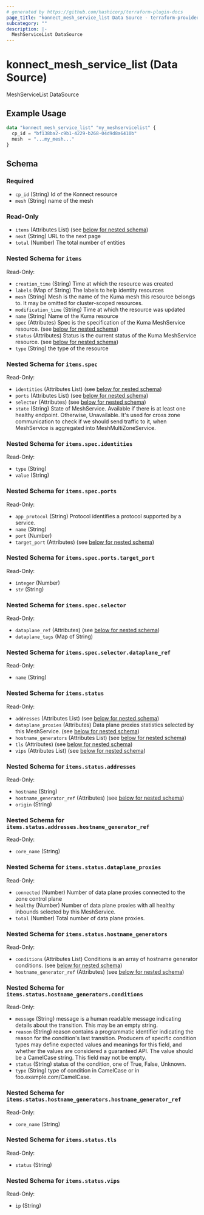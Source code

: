 ```yaml
---
# generated by https://github.com/hashicorp/terraform-plugin-docs
page_title: "konnect_mesh_service_list Data Source - terraform-provider-konnect"
subcategory: ""
description: |-
  MeshServiceList DataSource
---
```


# konnect_mesh_service_list (Data Source)

MeshServiceList DataSource

## Example Usage

```terraform
data "konnect_mesh_service_list" "my_meshservicelist" {
  cp_id = "bf138ba2-c9b1-4229-b268-04d9d8a6410b"
  mesh  = "...my_mesh..."
}
```

<!-- schema generated by tfplugindocs -->
## Schema

### Required

- `cp_id` (String) Id of the Konnect resource
- `mesh` (String) name of the mesh

### Read-Only

- `items` (Attributes List) (see [below for nested schema](#nestedatt--items))
- `next` (String) URL to the next page
- `total` (Number) The total number of entities

<a id="nestedatt--items"></a>
### Nested Schema for `items`

Read-Only:

- `creation_time` (String) Time at which the resource was created
- `labels` (Map of String) The labels to help identity resources
- `mesh` (String) Mesh is the name of the Kuma mesh this resource belongs to. It may be omitted for cluster-scoped resources.
- `modification_time` (String) Time at which the resource was updated
- `name` (String) Name of the Kuma resource
- `spec` (Attributes) Spec is the specification of the Kuma MeshService resource. (see [below for nested schema](#nestedatt--items--spec))
- `status` (Attributes) Status is the current status of the Kuma MeshService resource. (see [below for nested schema](#nestedatt--items--status))
- `type` (String) the type of the resource

<a id="nestedatt--items--spec"></a>
### Nested Schema for `items.spec`

Read-Only:

- `identities` (Attributes List) (see [below for nested schema](#nestedatt--items--spec--identities))
- `ports` (Attributes List) (see [below for nested schema](#nestedatt--items--spec--ports))
- `selector` (Attributes) (see [below for nested schema](#nestedatt--items--spec--selector))
- `state` (String) State of MeshService. Available if there is at least one healthy endpoint. Otherwise, Unavailable.
It's used for cross zone communication to check if we should send traffic to it, when MeshService is aggregated into MeshMultiZoneService.

<a id="nestedatt--items--spec--identities"></a>
### Nested Schema for `items.spec.identities`

Read-Only:

- `type` (String)
- `value` (String)


<a id="nestedatt--items--spec--ports"></a>
### Nested Schema for `items.spec.ports`

Read-Only:

- `app_protocol` (String) Protocol identifies a protocol supported by a service.
- `name` (String)
- `port` (Number)
- `target_port` (Attributes) (see [below for nested schema](#nestedatt--items--spec--ports--target_port))

<a id="nestedatt--items--spec--ports--target_port"></a>
### Nested Schema for `items.spec.ports.target_port`

Read-Only:

- `integer` (Number)
- `str` (String)



<a id="nestedatt--items--spec--selector"></a>
### Nested Schema for `items.spec.selector`

Read-Only:

- `dataplane_ref` (Attributes) (see [below for nested schema](#nestedatt--items--spec--selector--dataplane_ref))
- `dataplane_tags` (Map of String)

<a id="nestedatt--items--spec--selector--dataplane_ref"></a>
### Nested Schema for `items.spec.selector.dataplane_ref`

Read-Only:

- `name` (String)




<a id="nestedatt--items--status"></a>
### Nested Schema for `items.status`

Read-Only:

- `addresses` (Attributes List) (see [below for nested schema](#nestedatt--items--status--addresses))
- `dataplane_proxies` (Attributes) Data plane proxies statistics selected by this MeshService. (see [below for nested schema](#nestedatt--items--status--dataplane_proxies))
- `hostname_generators` (Attributes List) (see [below for nested schema](#nestedatt--items--status--hostname_generators))
- `tls` (Attributes) (see [below for nested schema](#nestedatt--items--status--tls))
- `vips` (Attributes List) (see [below for nested schema](#nestedatt--items--status--vips))

<a id="nestedatt--items--status--addresses"></a>
### Nested Schema for `items.status.addresses`

Read-Only:

- `hostname` (String)
- `hostname_generator_ref` (Attributes) (see [below for nested schema](#nestedatt--items--status--addresses--hostname_generator_ref))
- `origin` (String)

<a id="nestedatt--items--status--addresses--hostname_generator_ref"></a>
### Nested Schema for `items.status.addresses.hostname_generator_ref`

Read-Only:

- `core_name` (String)



<a id="nestedatt--items--status--dataplane_proxies"></a>
### Nested Schema for `items.status.dataplane_proxies`

Read-Only:

- `connected` (Number) Number of data plane proxies connected to the zone control plane
- `healthy` (Number) Number of data plane proxies with all healthy inbounds selected by this MeshService.
- `total` (Number) Total number of data plane proxies.


<a id="nestedatt--items--status--hostname_generators"></a>
### Nested Schema for `items.status.hostname_generators`

Read-Only:

- `conditions` (Attributes List) Conditions is an array of hostname generator conditions. (see [below for nested schema](#nestedatt--items--status--hostname_generators--conditions))
- `hostname_generator_ref` (Attributes) (see [below for nested schema](#nestedatt--items--status--hostname_generators--hostname_generator_ref))

<a id="nestedatt--items--status--hostname_generators--conditions"></a>
### Nested Schema for `items.status.hostname_generators.conditions`

Read-Only:

- `message` (String) message is a human readable message indicating details about the transition.
This may be an empty string.
- `reason` (String) reason contains a programmatic identifier indicating the reason for the condition's last transition.
Producers of specific condition types may define expected values and meanings for this field,
and whether the values are considered a guaranteed API.
The value should be a CamelCase string.
This field may not be empty.
- `status` (String) status of the condition, one of True, False, Unknown.
- `type` (String) type of condition in CamelCase or in foo.example.com/CamelCase.


<a id="nestedatt--items--status--hostname_generators--hostname_generator_ref"></a>
### Nested Schema for `items.status.hostname_generators.hostname_generator_ref`

Read-Only:

- `core_name` (String)



<a id="nestedatt--items--status--tls"></a>
### Nested Schema for `items.status.tls`

Read-Only:

- `status` (String)


<a id="nestedatt--items--status--vips"></a>
### Nested Schema for `items.status.vips`

Read-Only:

- `ip` (String)
